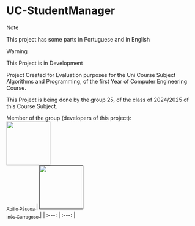 # UC-StudentManager

> [!NOTE]
> This project has some parts in Portuguese and in English

> [!WARNING]
> This Project is in Development

Project Created for Evaluation purposes for the Uni Course Subject Algorithms and Programming, of the first Year of Computer Engineering Course.

This Project is being done by the group 25, of the class of 2024/2025 of this Course Subject.

Member of the group (developers of this project):  
[<img src="https://avatars.githubusercontent.com/u/51238719?v=4" width=115 > <br> <sub> Abílio Páscoa </sub>](https://github.com/Nerexbcd) | [<img src="" width=115 > <br> <sub> Inês Carragoso </sub>]() |
| :---: |  :---: |
